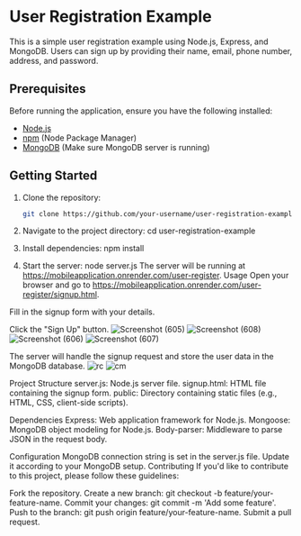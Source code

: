 # User Registration Example

This is a simple user registration example using Node.js, Express, and MongoDB. Users can sign up by providing their name, email, phone number, address, and password.

## Prerequisites

Before running the application, ensure you have the following installed:

- [Node.js](https://nodejs.org/)
- [npm](https://www.npmjs.com/) (Node Package Manager)
- [MongoDB](https://www.mongodb.com/try/download/community) (Make sure MongoDB server is running)

## Getting Started

1. Clone the repository:

   ```bash
   git clone https://github.com/your-username/user-registration-example.git
1. Navigate to the project directory:
   cd user-registration-example

2. Install dependencies:
  npm install
3. Start the server:
   node server.js
The server will be running at https://mobileapplication.onrender.com/user-register.
Usage
Open your browser and go to https://mobileapplication.onrender.com/user-register/signup.html.

Fill in the signup form with your details.

Click the "Sign Up" button.
![Screenshot (605)](https://github.com/GAGANMEHTA29/round2_website_GaganMehta/assets/99328799/6fa2bb9a-e88d-4b24-a2f4-40f126421b55)
![Screenshot (608)](https://github.com/GAGANMEHTA29/round2_website_GaganMehta/assets/99328799/c0a03d8b-b6c5-477c-887f-e57d2a4c4a5f)
![Screenshot (606)](https://github.com/GAGANMEHTA29/round2_website_GaganMehta/assets/99328799/38cdd375-fbb9-4dbb-adc2-6a3216e91971)
![Screenshot (607)](https://github.com/GAGANMEHTA29/round2_website_GaganMehta/assets/99328799/5d36b6f4-c599-4f9c-b588-e7ddc55527f5)

The server will handle the signup request and store the user data in the MongoDB database.
![rc](https://github.com/GAGANMEHTA29/round2_website_GaganMehta/assets/99328799/34d89a39-e72a-4408-9ab1-43752ad100cc)
![cm](https://github.com/GAGANMEHTA29/round2_website_GaganMehta/assets/99328799/26e7aab4-18cf-48be-be28-c42e88f96f56)

Project Structure
server.js: Node.js server file.
signup.html: HTML file containing the signup form.
public: Directory containing static files (e.g., HTML, CSS, client-side scripts).

Dependencies
Express: Web application framework for Node.js.
Mongoose: MongoDB object modeling for Node.js.
Body-parser: Middleware to parse JSON in the request body.

Configuration
MongoDB connection string is set in the server.js file. Update it according to your MongoDB setup.
Contributing
If you'd like to contribute to this project, please follow these guidelines:

Fork the repository.
Create a new branch: git checkout -b feature/your-feature-name.
Commit your changes: git commit -m 'Add some feature'.
Push to the branch: git push origin feature/your-feature-name.
Submit a pull request.


